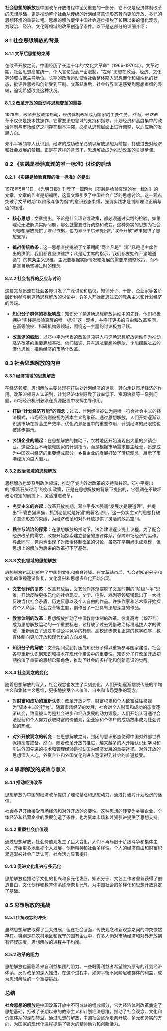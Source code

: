**社会思想的解放**是中国改革开放进程中至关重要的一部分，它不仅是经济体制改革的思想基础，更是推动整个社会从传统的计划经济意识形态转向更加开放、多元的思想环境的重要过程。思想的解放促使中国社会逐步摆脱了长期以来的僵化观念，为政治、经济、文化等领域的改革创造了条件。以下是这部分的详细介绍：

### 8.1 社会思想解放的背景

#### 8.1.1 文革后思想的束缚
在改革开放之前，中国经历了长达十年的“文化大革命”（1966-1976年）。文革时期，社会思想高度统一，个人言论受到严密限制，“左倾”思想在政治、经济、文化等领域占据主导地位。长期的政治运动使得社会整体陷入思想僵化和极端化的状态，批评性思考和创新受到压制。文革结束后，社会各界普遍感受到思想束缚的弊端，迫切希望改变这种状况。

#### 8.1.2 改革开放的启动与思想变革的需要
1978年，改革开放政策启动，经济体制改革成为国家的主要任务。然而，经济改革不仅仅是技术性操作，它需要思想领域的支持和指导。计划经济和高度集中的政治体制与市场经济之间存在根本冲突，必须从思想层面上进行调整，以适应新的发展方向。

邓小平等领导人认识到，经济的成功改革必须以解放思想为前提，打破过去对经济和社会发展的禁锢。正是在这样的背景下，思想解放成为推动改革的关键步骤。

### 8.2 《实践是检验真理的唯一标准》讨论的启动

#### 8.2.1 《实践是检验真理的唯一标准》的提出
1978年5月11日，《光明日报》刊登了一篇题为《实践是检验真理的唯一标准》的文章，文章的作者是胡福明，这篇文章引发了中国社会广泛的思想讨论。这一观点突破了文革时期“以阶级斗争为纲”的意识形态束缚，强调实践才是判断理论正确与否的标准。

- **核心思想**：文章提出，不论是什么理论或政策，都必须通过实践的检验。如果理论无法解决实际问题，那么就需要进行调整和改变。这种务实的思想为社会的思想解放提供了理论依据，也为邓小平后来提出的“改革开放”政策提供了思想支撑。

- **挑战传统教条**：这一思想直接挑战了文革期间“两个凡是”（即“凡是毛主席作出的决策，我们都要坚决维护；凡是毛主席的指示，我们都要始终不渝地遵循”）的教条主义思维，主张要根据实际情况和发展的需要来调整政策，而不是盲目地坚持过时的理念。

#### 8.2.2 社会各界的反应与讨论
这篇文章迅速在社会各界引发了广泛讨论和热议。知识分子、干部、企业家等各阶层纷纷参与到这场思想解放的讨论中，许多人开始反思过去的教条主义和计划经济的弊端。

- **知识分子群体的积极响应**：知识分子是这场思想解放运动中的先锋，他们积极拥护“实践是检验真理的唯一标准”这一观点，并呼吁更多的自由和改革空间。在高等院校、科研机构等领域，围绕这一主题的讨论极为活跃。
  
- **改革派的崛起**：以邓小平为代表的改革派领导人将这场思想解放运动作为推动经济改革的重要思想基础。他们强调，只有通过思想的解放，才能摆脱过去的僵化思维，推动经济的市场化改革。

### 8.3 社会思想解放的内容

#### 8.3.1 经济领域的思想解放
在经济领域，思想解放主要体现在打破对计划经济的迷信，转向承认市场经济的作用。改革派领导人认识到，计划经济体制导致了效率低下、资源浪费等一系列问题，市场经济机制必须在资源配置中发挥主导作用。

- **打破“计划经济万能”的观念**：过去，计划经济被认为是唯一符合社会主义的经济模式，市场经济则被视为资本主义的象征。通过思想解放，人们开始逐渐认识到市场在提高生产效率、优化资源配置中的重要作用，计划经济的局限性也被逐步揭示。

- **乡镇企业的崛起**：在思想解放的推动下，农村地区开始涌现出大量的乡镇企业。这些企业不再依赖国家的计划指令，而是根据市场需求自主经营，迅速成为中国农村经济的重要组成部分。乡镇企业的发展打破了传统观念，展示了市场经济的巨大潜力。

#### 8.3.2 政治领域的思想解放
思想解放也波及到政治领域，推动了党内外对改革的支持和共识。邓小平提出的“摸着石头过河”的务实政策，正是在思想解放的背景下提出的，它强调在不破坏政治稳定的前提下，灵活推进改革。

- **务实主义的兴起**：改革开放初期，邓小平多次强调“发展才是硬道理”，并提出“不管白猫黑猫，抓到老鼠就是好猫”的著名论断。这一务实主义的思想打破了意识形态的束缚，为经济改革和对外开放提供了灵活的政策空间。

- **民主与法治的探索**：在思想解放的推动下，法治建设逐步提上议程。为了配合经济改革的需求，政府开始探索建立健全的法律体系，保障市场经济的运作。与此同时，党内也出现了对政治体制改革的讨论，虽然在早期尚未成规模，但思想上的解放为后来的改革打下了基础。

#### 8.3.3 文化领域的思想解放
思想解放也深刻影响了中国的文化和教育领域。在文革结束后，社会对知识分子和文化的重视逐渐恢复，文化复兴和思想多样化开始出现。

- **文艺创作的复苏**：改革开放后，文艺创作逐渐摆脱了文革时期的“阶级斗争”思维，开始反映更多元化的社会现实。文学、电影、戏剧等领域涌现出了一大批反映当代社会矛盾、历史反思以及个人自由的作品。许多作家和艺术家开始探讨个人命运、社会变革等主题，创作出了一批具有思想深度的作品。
  
- **教育体制的改革**：思想解放推动了中国教育体制的改革。恢复高考（1977年）成为思想解放运动的一个重要标志，它打破了过去凭借政治标准选拔人才的做法，重新确立了通过考试公平竞争的机制。高校逐步恢复正常的教学秩序，教育体制向更加开放和现代化的方向发展。

- **知识分子的解放**：文革期间受到打压的知识分子得以重新参与国家建设，社会各界重新认识到知识和技术在现代化建设中的重要性。知识分子在改革开放初期扮演了重要的思想启蒙角色，推动了社会的多样化和创新意识的觉醒。

#### 8.3.4 社会观念的变化
随着思想解放的深入，社会观念也发生了深刻变化。人们开始逐渐摆脱传统的平均主义和集体主义思维，更多地接受个人价值、自由和市场竞争的观念。

- **对财富和成功的重新认识**：改革开放之前，财富积累和个人致富往往被视为“资本主义的行为”。随着市场经济的发展，社会对个人财富和成功的态度逐渐转变，致富被认为是社会进步和经济发展的动力源泉。人们开始认可通过合法经营和个人努力获取财富的价值观，企业家和个体户的成功故事成为社会讨论的热点。

- **对外开放观念的转变**：在思想解放之前，封闭的意识形态使得中国对外部世界保持高度戒备。然而，随着改革开放的推进，越来越多的人开始认识到学习和引进外国先进的技术和管理经验是推动国内经济发展的重要途径。对外开放的思想深入人心，外资企业和外国文化的进入逐渐得到社会的普遍接受。

### 8.4 思想解放的成效与意义

#### 8.4.1 推动经济改革
思想解放为中国的经济改革提供了理论基础和思想动力。通过打破对计划经济的迷信，

社会各界开始接受市场经济和对外开放的必要性。这种思想的转变为乡镇企业、个体经济和私营企业的发展创造了条件，也为资本市场和外资引进提供了思想支持。

#### 8.4.2 重塑社会价值观
通过思想解放，社会价值观发生了巨大变化。人们不再局限于阶级斗争和集体主义，开始更多地重视个人发展、创新精神和社会多样性。个人的经济自由和财富积累逐渐被社会广泛认可，社会活力显著提升。

#### 8.4.3 促进文化复兴与多元化
思想解放也推动了文化的复兴和多元化发展。知识分子、文艺工作者重新获得了创造自由，文化创作和教育体系逐渐恢复元气，为中国社会的多样化和思想开放奠定了基础。

### 8.5 思想解放的挑战

#### 8.5.1 传统观念的冲突
虽然思想解放取得了巨大进展，但在社会层面，传统观念和新观念之间的冲突依然存在。特别是在农村地区和保守的国有企业中，许多人仍对市场经济和对外开放抱有怀疑态度，思想解放的进程并不均衡。

#### 8.5.2 改革的阻力
思想解放也面临着来自利益集团的阻力。一些既得利益者希望维持原有的计划经济体系，反对改革的深入推进。在这个过程中，如何平衡不同阶层和群体的利益，成为思想解放的一个重要挑战。

### 总结
**社会思想的解放**是中国改革开放中不可或缺的组成部分，它为经济体制改革奠定了思想基础，打破了长期以来的教条主义和计划经济思维，推动了社会观念、文化和价值体系的深刻转型。通过思想的解放，中国社会逐渐走向开放、多元和务实的方向，为国家的现代化进程提供了强大的精神动力和创新活力。